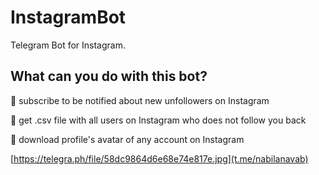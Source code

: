 # InstagramBot
Telegram Bot for Instagram.

## What can you do with this bot?

🤞 subscribe to be notified about new unfollowers on Instagram

🤞 get .csv file with all users on Instagram who does not follow you back

🤞 download profile's avatar of any account on Instagram

[https://telegra.ph/file/58dc9864d6e68e74e817e.jpg](t.me/nabilanavab)
